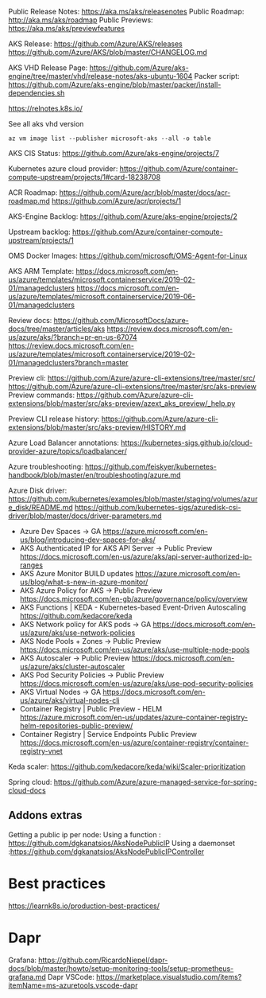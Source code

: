 Public Release Notes:
https://aka.ms/aks/releasenotes 
Public Roadmap:
http://aka.ms/aks/roadmap
Public Previews:
https://aka.ms/aks/previewfeatures

AKS Release:
https://github.com/Azure/AKS/releases
https://github.com/Azure/AKS/blob/master/CHANGELOG.md

AKS VHD Release Page:
https://github.com/Azure/aks-engine/tree/master/vhd/release-notes/aks-ubuntu-1604
Packer script:
https://github.com/Azure/aks-engine/blob/master/packer/install-dependencies.sh

https://relnotes.k8s.io/

See all aks vhd version
```
az vm image list --publisher microsoft-aks --all -o table
```

AKS CIS Status:
https://github.com/Azure/aks-engine/projects/7

Kubernetes azure cloud provider:
https://github.com/Azure/container-compute-upstream/projects/1#card-18238708 
 
ACR Roadmap:
https://github.com/Azure/acr/blob/master/docs/acr-roadmap.md 
https://github.com/Azure/acr/projects/1

AKS-Engine Backlog:
https://github.com/Azure/aks-engine/projects/2

Upstream backlog:
https://github.com/Azure/container-compute-upstream/projects/1

OMS Docker Images:
https://github.com/microsoft/OMS-Agent-for-Linux

AKS ARM Template:
https://docs.microsoft.com/en-us/azure/templates/microsoft.containerservice/2019-02-01/managedclusters
https://docs.microsoft.com/en-us/azure/templates/microsoft.containerservice/2019-06-01/managedclusters

Review docs:
https://github.com/MicrosoftDocs/azure-docs/tree/master/articles/aks
https://review.docs.microsoft.com/en-us/azure/aks/?branch=pr-en-us-67074
https://review.docs.microsoft.com/en-us/azure/templates/microsoft.containerservice/2019-02-01/managedclusters?branch=master

Preview cli:
https://github.com/Azure/azure-cli-extensions/tree/master/src/
https://github.com/Azure/azure-cli-extensions/tree/master/src/aks-preview
Preview commands:
https://github.com/Azure/azure-cli-extensions/blob/master/src/aks-preview/azext_aks_preview/_help.py

Preview CLI release history:
https://github.com/Azure/azure-cli-extensions/blob/master/src/aks-preview/HISTORY.md

Azure Load Balancer annotations:
https://kubernetes-sigs.github.io/cloud-provider-azure/topics/loadbalancer/

Azure troubleshooting:
https://github.com/feiskyer/kubernetes-handbook/blob/master/en/troubleshooting/azure.md


Azure Disk driver:
https://github.com/kubernetes/examples/blob/master/staging/volumes/azure_disk/README.md
https://github.com/kubernetes-sigs/azuredisk-csi-driver/blob/master/docs/driver-parameters.md

- Azure Dev Spaces -> GA https://azure.microsoft.com/en-us/blog/introducing-dev-spaces-for-aks/ 
- AKS Authenticated IP for AKS API Server -> Public Preview https://docs.microsoft.com/en-us/azure/aks/api-server-authorized-ip-ranges
- AKS Azure Monitor BUILD updates https://azure.microsoft.com/en-us/blog/what-s-new-in-azure-monitor/ 
- AKS Azure Policy for AKS -> Public Preview https://docs.microsoft.com/en-gb/azure/governance/policy/overview
- AKS Functions | KEDA - Kubernetes-based Event-Driven Autoscaling https://github.com/kedacore/keda
- AKS Network policy for AKS pods -> GA https://docs.microsoft.com/en-us/azure/aks/use-network-policies 
- AKS Node Pools + Zones -> Public Preview https://docs.microsoft.com/en-us/azure/aks/use-multiple-node-pools
- AKS Autoscaler -> Public Preview https://docs.microsoft.com/en-us/azure/aks/cluster-autoscaler
- AKS Pod Security Policies -> Public Preview https://docs.microsoft.com/en-us/azure/aks/use-pod-security-policies
- AKS Virtual Nodes -> GA https://docs.microsoft.com/en-us/azure/aks/virtual-nodes-cli 
- Container Registry | Public Preview - HELM https://azure.microsoft.com/en-us/updates/azure-container-registry-helm-repositories-public-preview/
- Container Registry | Service Endpoints Public Preview https://docs.microsoft.com/en-us/azure/container-registry/container-registry-vnet

Keda scaler:
https://github.com/kedacore/keda/wiki/Scaler-prioritization

Spring cloud:
https://github.com/Azure/azure-managed-service-for-spring-cloud-docs

## Addons extras
Getting a public ip per node:
Using a function : https://github.com/dgkanatsios/AksNodePublicIP
Using a daemonset :https://github.com/dgkanatsios/AksNodePublicIPController

# Best practices
https://learnk8s.io/production-best-practices/

# Dapr 

Grafana: https://github.com/RicardoNiepel/dapr-docs/blob/master/howto/setup-monitoring-tools/setup-prometheus-grafana.md
Dapr VSCode: https://marketplace.visualstudio.com/items?itemName=ms-azuretools.vscode-dapr 
